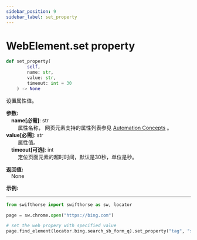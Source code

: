 ```yaml
---
sidebar_position: 9
sidebar_label: set_property
---
```

# WebElement.set property

```python
def set_property(
        self,
        name: str,
        value: str,
        timeout: int = 30
    ) -> None
```  

设置属性值。  

**参数:**  
    &emsp;**name[必需]**: str  
        &emsp;&emsp; 属性名称， 网页元素支持的属性列表参见 [Automation Concepts](./../../../../../../concepts/concepts.md) 。
    &emsp;**value[必需]**: str  
        &emsp;&emsp; 属性值。    
    &emsp;**timeout[可选]**: int  
        &emsp;&emsp; 定位页面元素的超时时间，默认是30秒，单位是秒。 

**返回值:**  
    &emsp;None

**示例:**
***
```python
from swifthorse import swifthorse as sw, locator

page = sw.chrome.open("https://bing.com")

# set the web propery with specified value
page.find_element(locator.bing.search_sb_form_q).set_property("tag", "search_tag")
```